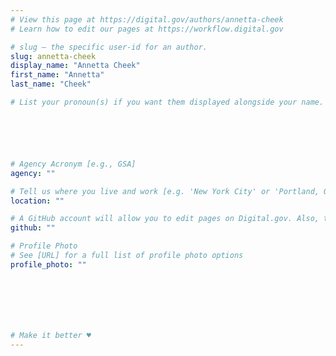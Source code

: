 ```yaml
---
# View this page at https://digital.gov/authors/annetta-cheek
# Learn how to edit our pages at https://workflow.digital.gov

# slug — the specific user-id for an author.
slug: annetta-cheek
display_name: "Annetta Cheek"
first_name: "Annetta"
last_name: "Cheek"

# List your pronoun(s) if you want them displayed alongside your name. If blank, we'll use just your name. Learn more http://mypronouns.org






# Agency Acronym [e.g., GSA]
agency: ""

# Tell us where you live and work [e.g. 'New York City' or 'Portland, OR']
location: ""

# A GitHub account will allow you to edit pages on Digital.gov. Also, the image used in your GitHub account can be used to populate your digital.gov profile photo. Learn more about getting a Github account at [URL]
github: ""

# Profile Photo
# See [URL] for a full list of profile photo options
profile_photo: ""







# Make it better ♥
---
```

